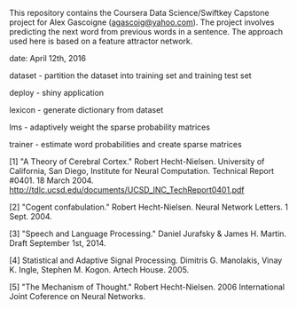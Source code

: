 
This repository contains the Coursera Data Science/Swiftkey Capstone
project for Alex Gascoigne (agascoig@yahoo.com).  The project involves
predicting the next word from previous words in a sentence.  The approach
used here is based on a feature attractor network.

date: April 12th, 2016

dataset - partition the dataset into training set and training test set

deploy - shiny application

lexicon - generate dictionary from dataset

lms - adaptively weight the sparse probability matrices

trainer - estimate word probabilities and create sparse matrices


[1] "A Theory of Cerebral Cortex."  Robert Hecht-Nielsen.  University of California, San Diego, Institute for Neural
Computation.  Technical Report #0401.  18 March 2004.  http://tdlc.ucsd.edu/documents/UCSD_INC_TechReport0401.pdf

[2] "Cogent confabulation."  Robert Hecht-Nielsen.  Neural Network Letters. 1 Sept. 2004.

[3] "Speech and Language Processing."  Daniel Jurafsky & James H. Martin.  Draft September 1st, 2014.

[4] Statistical and Adaptive Signal Processing.  Dimitris G. Manolakis, Vinay K. Ingle, Stephen M. Kogon.  Artech House.  2005.

[5] "The Mechanism of Thought."  Robert Hecht-Nielsen.  2006 International Joint Coference on Neural Networks.
